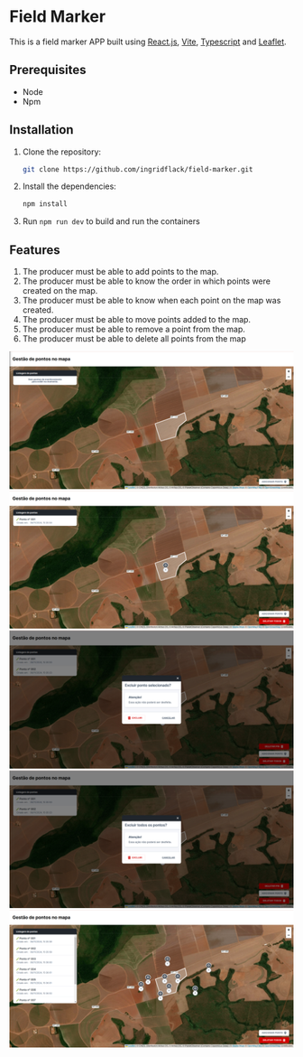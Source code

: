 # Field Marker

This is a field marker APP built using [React.js](https://react.dev/), [Vite](https://vitejs.dev/), [Typescript](https://www.typescriptlang.org/) and [Leaflet](https://leafletjs.com/reference.html).

## Prerequisites

- Node
- Npm 

## Installation

1. Clone the repository:

    ```bash
    git clone https://github.com/ingridflack/field-marker.git
    ```
2. Install the dependencies:
    ```bash
    npm install
    ```    
4. Run `npm run dev` to build and run the containers

## Features

1. The producer must be able to add points to the map.
2. The producer must be able to know the order in which points were created on the map.
3. The producer must be able to know when each point on the map was created.
4. The producer must be able to move points added to the map.
5. The producer must be able to remove a point from the map.
6. The producer must be able to delete all points from the map

![No points added](image.png)
![One point added](image-1.png)
![Delete point](image-2.png)
![Delete all points](image-3.png)
![Multiple points added](image-4.png)